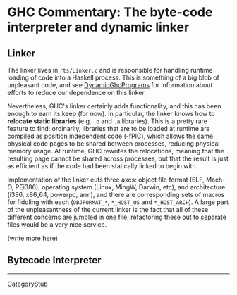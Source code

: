 # GHC Commentary: The byte-code interpreter and dynamic linker


## Linker



The linker lives in `rts/Linker.c` and is responsible for handling runtime loading of code into a Haskell process.  This is something of a big blob of unpleasant code, and see [DynamicGhcPrograms](dynamic-ghc-programs) for information about efforts to reduce our dependence on this linker.



Nevertheless, GHC's linker certainly adds functionality, and this has been enough to earn its keep (for now). In particular, the linker knows how to **relocate static libraries** (e.g. `.o` and `.a` libraries).  This is a pretty rare feature to find: ordinarily, libraries that are to be loaded at runtime are compiled as position independent code (-fPIC), which allows the same physical code pages to be shared between processes, reducing physical memory usage. At runtime, GHC rewrites the relocations, meaning that the resulting page cannot be shared across processes, but that the result is just as efficient as if the code had been statically linked to begin with.



Implementation of the linker cuts three axes: object file format (ELF, Mach-O, PEi386), operating system (Linux, MingW, Darwin, etc), and architecture (i386, x86\_64, powerpc, arm), and there are corresponding sets of macros for fiddling with each (`OBJFORMAT_*`, `*_HOST_OS` and `*_HOST_ARCH`). A large part of the unpleasantness of the current linker is the fact that all of these different concerns are jumbled in one file; refactoring these out to separate files would be a very nice service.



(write more here)


## Bytecode Interpreter


---



[CategoryStub](category-stub)


